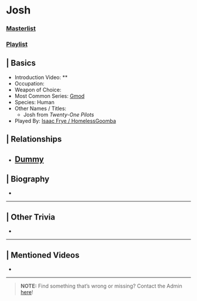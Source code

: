 # Josh  
### [Masterlist]()
### [Playlist]()

## | Basics  
- Introduction Video: **  
- Occupation:   
- Weapon of Choice:   
- Most Common Series: [Gmod](6.Series/Gmod.md)  
- Species: Human  
- Other Names / Titles:   
  - Josh from *Twenty-One Pilots*  
- Played By: [Isaac Frye / HomelessGoomba](3.Siblings/3.4.Isaac-Frye-HomelessGoomba.md)  


## | Relationships  
- [**Dummy**](5.Characters/Dummy.md)  
  - 


## | Biography  
- 

----

## | Other Trivia  
- 

----

## | Mentioned Videos
- []()

----

> **NOTE:** Find something that’s wrong or missing? Contact the Admin [here](../chapter_2.md)!